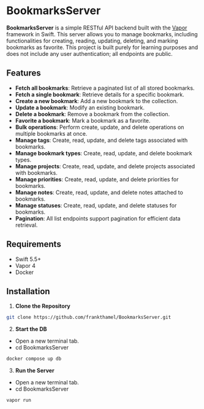 # BookmarksServer

**BookmarksServer** is a simple RESTful API backend built with the [Vapor](https://vapor.codes) framework in Swift. This server allows you to manage bookmarks, including functionalities for creating, reading, updating, deleting, and marking bookmarks as favorite. This project is built purely for learning purposes and does not include any user authentication; all endpoints are public.

## Features

- **Fetch all bookmarks**: Retrieve a paginated list of all stored bookmarks.
- **Fetch a single bookmark**: Retrieve details for a specific bookmark.
- **Create a new bookmark**: Add a new bookmark to the collection.
- **Update a bookmark**: Modify an existing bookmark.
- **Delete a bookmark**: Remove a bookmark from the collection.
- **Favorite a bookmark**: Mark a bookmark as a favorite.
- **Bulk operations**: Perform create, update, and delete operations on multiple bookmarks at once.
- **Manage tags**: Create, read, update, and delete tags associated with bookmarks.
- **Manage bookmark types**: Create, read, update, and delete bookmark types.
- **Manage projects**: Create, read, update, and delete projects associated with bookmarks.
- **Manage priorities**: Create, read, update, and delete priorities for bookmarks.
- **Manage notes**: Create, read, update, and delete notes attached to bookmarks.
- **Manage statuses**: Create, read, update, and delete statuses for bookmarks.
- **Pagination**: All list endpoints support pagination for efficient data retrieval.

## Requirements

- Swift 5.5+
- Vapor 4
- Docker

## Installation

1. **Clone the Repository**

```bash
git clone https://github.com/frankthamel/BookmarksServer.git
```

2. **Start the DB**

- Open a new terminal tab.
- cd BookmarksServer

```bash
docker compose up db
```

3. **Run the Server**

- Open a new terminal tab.
- cd BookmarksServer

```bash
vapor run
```
